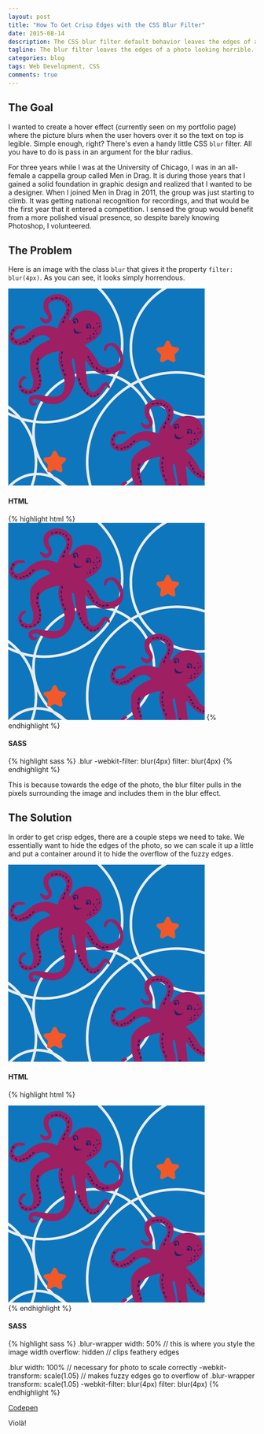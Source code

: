 ```yaml
---
layout: post
title: "How To Get Crisp Edges with the CSS Blur Filter"
date: 2015-08-14
description: The CSS blur filter default behavior leaves the edges of a photo looking horrible. But you can prevent that with a few simple lines of code.
tagline: The blur filter leaves the edges of a photo looking horrible. Here's how to prevent that.
categories: blog
tags: Web Development, CSS
comments: true
---
```


## The Goal

I wanted to create a hover effect (currently seen on my portfolio page) where the picture blurs when the user hovers over it so the text on top is legible. Simple enough, right? There's even a handy little CSS `blur` filter. All you have to do is pass in an argument for the blur radius.

For three years while I was at the University of Chicago, I was in an all-female a cappella group called Men in Drag. It is during those years that I gained a solid foundation in graphic design and realized that I wanted to be a designer. When I joined Men in Drag in 2011, the group was just starting to climb. It was getting national recognition for recordings, and that would be the first year that it entered a competition. I sensed the group would benefit from a more polished visual presence, so despite barely knowing Photoshop, I volunteered.

## The Problem

Here is an image with the class `blur` that gives it the property `filter: blur(4px)`. As you can see, it looks simply horrendous.

<img class="blur" src="/img/notecards-cover.png">

#### HTML
{% highlight html %}
<img class="blur" src="/img/notecards-cover.png">
{% endhighlight %}

#### SASS
{% highlight sass %}
.blur
  -webkit-filter: blur(4px)
  filter: blur(4px)
{% endhighlight %}


This is because towards the edge of the photo, the blur filter pulls in the pixels surrounding the image and includes them in the blur effect. 

## The Solution

In order to get crisp edges, there are a couple steps we need to take. We essentially want to hide the edges of the photo, so we can scale it up a little and put a container around it to hide the overflow of the fuzzy edges. 

<div class="demonstration">
	<div class="blur-wrapper">
		<img class="blur-crisp" src="/img/notecards-cover.png">
	</div>
</div>

#### HTML
{% highlight html %}
<div class="blur-wrapper">
  <img class="blur" src="/img/notecards-cover.png">
</div>
{% endhighlight %}

#### SASS
{% highlight sass %}
.blur-wrapper
  width: 50%        // this is where you style the image width
  overflow: hidden  // clips feathery edges

.blur
  width: 100%  // necessary for photo to scale correctly
  -webkit-transform: scale(1.05) // makes fuzzy edges go to overflow of .blur-wrapper
  transform: scale(1.05)
  -webkit-filter: blur(4px)
  filter: blur(4px)
{% endhighlight %}

<a class="button" href="http://codepen.io/chloeam/pen/OVGZwg?editors=110" target="_blank">Codepen</a>

Viol&agrave;!

<!--
## Adding a Grid

I wanted my photos displayed in a grid with no margins and the blur as a hover effect along with descriptive text. In order to do this, I needed to add to the underlying structure. I still need to use a wrapping div around the image for the blur effect, but I also need another div, `info`, for the text and another, `project-preview`, to contain both `blur-wrapper` and `info`. Each `project-preview` represents one portfolio project, and they are all contained in a div with the class of `portfolio`. -->